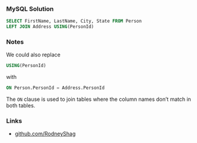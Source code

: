 ### MySQL Solution

```sql
SELECT FirstName, LastName, City, State FROM Person
LEFT JOIN Address USING(PersonId)
```

### Notes

We could also replace

```sql
USING(PersonId)
```

with

```sql
ON Person.PersonId = Address.PersonId
```

The `ON` clause is used to join tables where the column names don’t match in both tables.

### Links

- [github.com/RodneyShag](https://github.com/RodneyShag)
